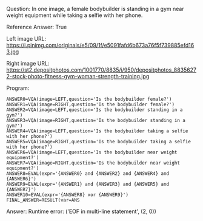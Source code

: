 Question: In one image, a female bodybuilder is standing in a gym near weight equipment while taking a selfie with her phone.

Reference Answer: True

Left image URL: https://i.pinimg.com/originals/e5/09/1f/e5091fafd6b673a76f5f739885efd163.jpg

Right image URL: https://st2.depositphotos.com/1001770/8835/i/950/depositphotos_88356272-stock-photo-fitness-gym-woman-strength-training.jpg

Program:

```
ANSWER0=VQA(image=LEFT,question='Is the bodybuilder female?')
ANSWER1=VQA(image=RIGHT,question='Is the bodybuilder female?')
ANSWER2=VQA(image=LEFT,question='Is the bodybuilder standing in a gym?')
ANSWER3=VQA(image=RIGHT,question='Is the bodybuilder standing in a gym?')
ANSWER4=VQA(image=LEFT,question='Is the bodybuilder taking a selfie with her phone?')
ANSWER5=VQA(image=RIGHT,question='Is the bodybuilder taking a selfie with her phone?')
ANSWER6=VQA(image=LEFT,question='Is the bodybuilder near weight equipment?')
ANSWER7=VQA(image=RIGHT,question='Is the bodybuilder near weight equipment?')
ANSWER8=EVAL(expr='{ANSWER0} and {ANSWER2} and {ANSWER4} and {ANSWER6}')
ANSWER9=EVAL(expr='{ANSWER1} and {ANSWER3} and {ANSWER5} and {ANSWER7}')
ANSWER10=EVAL(expr='{ANSWER8} xor {ANSWER9}')
FINAL_ANSWER=RESULT(var=ANS
```
Answer: Runtime error: ('EOF in multi-line statement', (2, 0))

